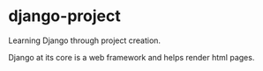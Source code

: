 # django-project
Learning Django through project creation.

Django at its core is a web framework and helps render html pages.
